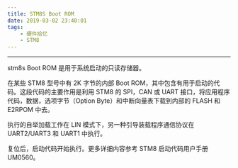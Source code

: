 ```yaml
---
title: STM8S Boot ROM
date: 2019-03-02 23:40:01
tags:
    - 硬件拾忆
    - STM8
---
```


---

stm8s Boot ROM 是用于系统启动的只读存储器。

<!--more-->

在某些 STM8 型号中有 2K 字节的内部 Boot ROM，其中包含有用于启动的代码。这段代码的主要作用是利用 STM8 的 SPI，CAN 或 UART 接口，将应用程序代码，数据，选项字节（Option Byte）和中断向量表下载到内部的 FLASH 和 E2RPOM 中去。



执行的自举加载工作在 LIN 模式下，另一种引导装载程序通信协议在 UART2/UART3 和 UART1 中执行。



复位后，启动代码开始执行。更多详细内容参考 STM8 启动代码用户手册 UM0560。

